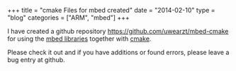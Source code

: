 +++
title = "cmake Files for mbed created"
date  = "2014-02-10"
type = "blog"
categories = ["ARM", "mbed"]
+++

I have created a github repository <https://github.com/uwearzt/mbed-cmake> for using the [mbed libraries](http://www.mbed.org) together with [cmake](http://www.cmake.org).

Please check it out and if you have additions or found errors, please leave a bug entry at github.
